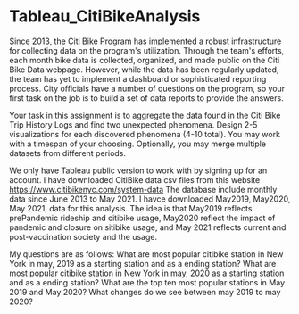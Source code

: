 # Tableau_CitiBikeAnalysis
Since 2013, the Citi Bike Program has implemented a robust infrastructure for collecting data on the program's utilization. Through the team's efforts, each month bike data is collected, organized, and made public on the Citi Bike Data webpage.
However, while the data has been regularly updated, the team has yet to implement a dashboard or sophisticated reporting process. City officials have a number of questions on the program, so your first task on the job is to build a set of data reports to provide the answers.

Your task in this assignment is to aggregate the data found in the Citi Bike Trip History Logs and find two unexpected phenomena.
Design 2-5 visualizations for each discovered phenomena (4-10 total). You may work with a timespan of your choosing. Optionally, you may merge multiple datasets from different periods.

We only have Tableau public version to work with by signing up for an account. I have downloaded CitiBike data csv files from this website
https://www.citibikenyc.com/system-data
The database include monthly data since June 2013 to May 2021.  I havce downloaded May2019, May2020, May 2021, data for this analysis.  The idea is that May2019 reflects prePandemic rideship and citibike usage, May2020 reflect the impact of pandemic and closure on sitibike usage, and May 2021 reflects current and post-vaccination society and the usage.

My questions  are as follows:
What are most popular citibike station in New York in may, 2019 as a starting station  and as a ending station?
What are most popular citibike station in New York in may, 2020 as a starting station  and as a ending station?
What are the top ten most popular stations in May 2019 and May 2020?
What changes do we see between may 2019 to may 2020?

